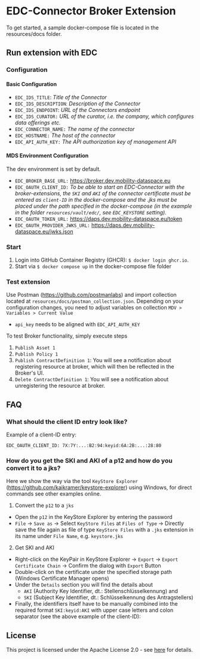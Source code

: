 # EDC-Connector Broker Extension
To get started, a sample docker-compose file is located in the resources/docs folder.

## Run extension with EDC
### Configuration
#### Basic Configuration
- `EDC_IDS_TITLE`: _Title of the Connector_
- `EDC_IDS_DESCRIPTION`: _Description of the Connector_
- `EDC_IDS_ENDPOINT`: _URL of the Connectors endpoint_
- `EDC_IDS_CURATOR:` _URL of the curator, i.e. the company, which configures data offerings etc._
- `EDC_CONNECTOR_NAME:` _The name of the connector_
- `EDC_HOSTNAME:` _The host of the connector_
- `EDC_API_AUTH_KEY:` _The API authorization key of management API_
      
#### MDS Environment Configuration
The dev environment is set by default.
- `EDC_BROKER_BASE_URL:` https://broker.dev.mobility-dataspace.eu
- `EDC_OAUTH_CLIENT_ID:` _To be able to start an EDC-Connector with the broker-extensions, the `SKI` and `AKI` of the connector certificate must be entered as `client-ID` in the docker-compose and the .jks must be placed under the path specified in the docker-compose (in the example in the folder `resources/vault/edc/`, see `EDC_KEYSTORE` setting)._
- `EDC_OAUTH_TOKEN_URL:` https://daps.dev.mobility-dataspace.eu/token
- `EDC_OAUTH_PROVIDER_JWKS_URL:` https://daps.dev.mobility-dataspace.eu/jwks.json

### Start
1. Login into GitHub Container Registry (GHCR): `$ docker login ghcr.io`.
2. Start via `$ docker compose up` in the docker-compose file folder

### Test extension
Use Postman (https://github.com/postmanlabs) and import collection located at `resources/docs/postman_collection.json`. Depending on your configuration changes, you need to adjust variables on collection `MDV > Variables > Current Value`
- `api_key` needs to be aligned with `EDC_API_AUTH_KEY`

To test Broker functionality, simply execute steps
1. `Publish Asset 1`
2. `Publish Policy 1`
3. `Publish ContractDefinition 1`: You will see a notification about registering resource at broker, which will then be reflected in the Broker's UI.
4. `Delete ContractDefinition 1`: You will see a notification about unregistering the resource at broker.

## FAQ 
### What should the client ID entry look like?
Example of a client-ID entry:

`EDC_OAUTH_CLIENT_ID: 7X:7Y:...:B2:94:keyid:6A:2B:...:28:80`

### How do you get the SKI and AKI of a p12 and how do you convert it to a jks?
Here we show the way via the tool `KeyStore Explorer` (https://github.com/kaikramer/keystore-explorer) using Windows, for direct commands see other examples online.

1. Convert the `p12` to a `jks`
- Open the `p12` in the KeyStore Explorer by entering the password
- `File` -> `Save as` -> Select `KeyStore Files` at `Files of Type` -> Directly save the file again as file of type `KeyStore Files` with a `.jks` extension in its name under `File Name`, e.g. `keystore.jks`
2. Get SKI and AKI
- Right-click on the KeyPair in KeyStore Explorer -> `Export` -> `Export Certificate Chain` -> Confirm the dialog with `Export` Button
- Double-click on the certificate under the specified storage path (Windows Certificate Manager opens)
- Under the `Details` section you will find the details about
  - `AKI` (Authority Key Identifier, dt.: Stellenschlüsselkennung) and 
  - `SKI` (Subject Key Identifier, dt.: Schlüsselkennung des Antragstellers)
- Finally, the identifiers itself have to be manually combined into the required format `SKI:keyid:AKI` with upper case letters and colon separator (see the above example of the client-ID):

## License
This project is licensed under the Apache License 2.0 - see [here](LICENSE) for details.
